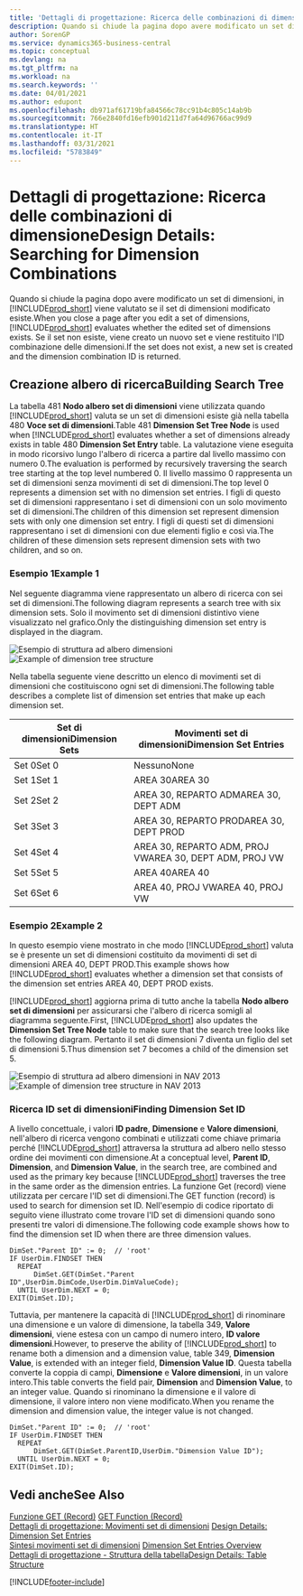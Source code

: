 ```yaml
---
title: 'Dettagli di progettazione: Ricerca delle combinazioni di dimensione | Microsoft Docs'
description: Quando si chiude la pagina dopo avere modificato un set di dimensioni, in Business Central viene valutato se il set di dimensioni modificato esiste. Se il set non esiste, viene creato un nuovo set e viene restituito l'ID combinazione delle dimensioni.
author: SorenGP
ms.service: dynamics365-business-central
ms.topic: conceptual
ms.devlang: na
ms.tgt_pltfrm: na
ms.workload: na
ms.search.keywords: ''
ms.date: 04/01/2021
ms.author: edupont
ms.openlocfilehash: db971af61719bfa84566c78cc91b4c805c14ab9b
ms.sourcegitcommit: 766e2840fd16efb901d211d7fa64d96766ac99d9
ms.translationtype: HT
ms.contentlocale: it-IT
ms.lasthandoff: 03/31/2021
ms.locfileid: "5783849"
---
```

# <a name="design-details-searching-for-dimension-combinations"></a><span data-ttu-id="f88f2-104">Dettagli di progettazione: Ricerca delle combinazioni di dimensione</span><span class="sxs-lookup"><span data-stu-id="f88f2-104">Design Details: Searching for Dimension Combinations</span></span>
<span data-ttu-id="f88f2-105">Quando si chiude la pagina dopo avere modificato un set di dimensioni, in [!INCLUDE[prod_short](includes/prod_short.md)] viene valutato se il set di dimensioni modificato esiste.</span><span class="sxs-lookup"><span data-stu-id="f88f2-105">When you close a page after you edit a set of dimensions, [!INCLUDE[prod_short](includes/prod_short.md)] evaluates whether the edited set of dimensions exists.</span></span> <span data-ttu-id="f88f2-106">Se il set non esiste, viene creato un nuovo set e viene restituito l'ID combinazione delle dimensioni.</span><span class="sxs-lookup"><span data-stu-id="f88f2-106">If the set does not exist, a new set is created and the dimension combination ID is returned.</span></span>  

## <a name="building-search-tree"></a><span data-ttu-id="f88f2-107">Creazione albero di ricerca</span><span class="sxs-lookup"><span data-stu-id="f88f2-107">Building Search Tree</span></span>  
 <span data-ttu-id="f88f2-108">La tabella 481 **Nodo albero set di dimensioni** viene utilizzata quando [!INCLUDE[prod_short](includes/prod_short.md)] valuta se un set di dimensioni esiste già nella tabella 480 **Voce set di dimensioni**.</span><span class="sxs-lookup"><span data-stu-id="f88f2-108">Table 481 **Dimension Set Tree Node** is used when [!INCLUDE[prod_short](includes/prod_short.md)] evaluates whether a set of dimensions already exists in table 480 **Dimension Set Entry** table.</span></span> <span data-ttu-id="f88f2-109">La valutazione viene eseguita in modo ricorsivo lungo l'albero di ricerca a partire dal livello massimo con numero 0.</span><span class="sxs-lookup"><span data-stu-id="f88f2-109">The evaluation is performed by recursively traversing the search tree starting at the top level numbered 0.</span></span> <span data-ttu-id="f88f2-110">Il livello massimo 0 rappresenta un set di dimensioni senza movimenti di set di dimensioni.</span><span class="sxs-lookup"><span data-stu-id="f88f2-110">The top level 0 represents a dimension set with no dimension set entries.</span></span> <span data-ttu-id="f88f2-111">I figli di questo set di dimensioni rappresentano i set di dimensioni con un solo movimento set di dimensioni.</span><span class="sxs-lookup"><span data-stu-id="f88f2-111">The children of this dimension set represent dimension sets with only one dimension set entry.</span></span> <span data-ttu-id="f88f2-112">I figli di questi set di dimensioni rappresentano i set di dimensioni con due elementi figlio e così via.</span><span class="sxs-lookup"><span data-stu-id="f88f2-112">The children of these dimension sets represent dimension sets with two children, and so on.</span></span>  

### <a name="example-1"></a><span data-ttu-id="f88f2-113">Esempio 1</span><span class="sxs-lookup"><span data-stu-id="f88f2-113">Example 1</span></span>  
 <span data-ttu-id="f88f2-114">Nel seguente diagramma viene rappresentato un albero di ricerca con sei set di dimensioni.</span><span class="sxs-lookup"><span data-stu-id="f88f2-114">The following diagram represents a search tree with six dimension sets.</span></span> <span data-ttu-id="f88f2-115">Solo il movimento set di dimensioni distintivo viene visualizzato nel grafico.</span><span class="sxs-lookup"><span data-stu-id="f88f2-115">Only the distinguishing dimension set entry is displayed in the diagram.</span></span>  

 <span data-ttu-id="f88f2-116">![Esempio di struttura ad albero dimensioni](media/nav2013_dimension_tree.png "Esempio di struttura ad albero dimensioni")</span><span class="sxs-lookup"><span data-stu-id="f88f2-116">![Example of dimension tree structure](media/nav2013_dimension_tree.png "Example of dimension tree structure")</span></span>  

 <span data-ttu-id="f88f2-117">Nella tabella seguente viene descritto un elenco di movimenti set di dimensioni che costituiscono ogni set di dimensioni.</span><span class="sxs-lookup"><span data-stu-id="f88f2-117">The following table describes a complete list of dimension set entries that make up each dimension set.</span></span>  

|<span data-ttu-id="f88f2-118">Set di dimensioni</span><span class="sxs-lookup"><span data-stu-id="f88f2-118">Dimension Sets</span></span>|<span data-ttu-id="f88f2-119">Movimenti set di dimensioni</span><span class="sxs-lookup"><span data-stu-id="f88f2-119">Dimension Set Entries</span></span>|  
|--------------------|---------------------------|  
|<span data-ttu-id="f88f2-120">Set 0</span><span class="sxs-lookup"><span data-stu-id="f88f2-120">Set 0</span></span>|<span data-ttu-id="f88f2-121">Nessuno</span><span class="sxs-lookup"><span data-stu-id="f88f2-121">None</span></span>|  
|<span data-ttu-id="f88f2-122">Set 1</span><span class="sxs-lookup"><span data-stu-id="f88f2-122">Set 1</span></span>|<span data-ttu-id="f88f2-123">AREA 30</span><span class="sxs-lookup"><span data-stu-id="f88f2-123">AREA 30</span></span>|  
|<span data-ttu-id="f88f2-124">Set 2</span><span class="sxs-lookup"><span data-stu-id="f88f2-124">Set 2</span></span>|<span data-ttu-id="f88f2-125">AREA 30, REPARTO ADM</span><span class="sxs-lookup"><span data-stu-id="f88f2-125">AREA 30, DEPT ADM</span></span>|  
|<span data-ttu-id="f88f2-126">Set 3</span><span class="sxs-lookup"><span data-stu-id="f88f2-126">Set 3</span></span>|<span data-ttu-id="f88f2-127">AREA 30, REPARTO PROD</span><span class="sxs-lookup"><span data-stu-id="f88f2-127">AREA 30, DEPT PROD</span></span>|  
|<span data-ttu-id="f88f2-128">Set 4</span><span class="sxs-lookup"><span data-stu-id="f88f2-128">Set 4</span></span>|<span data-ttu-id="f88f2-129">AREA 30, REPARTO ADM, PROJ VW</span><span class="sxs-lookup"><span data-stu-id="f88f2-129">AREA 30, DEPT ADM, PROJ VW</span></span>|  
|<span data-ttu-id="f88f2-130">Set 5</span><span class="sxs-lookup"><span data-stu-id="f88f2-130">Set 5</span></span>|<span data-ttu-id="f88f2-131">AREA 40</span><span class="sxs-lookup"><span data-stu-id="f88f2-131">AREA 40</span></span>|  
|<span data-ttu-id="f88f2-132">Set 6</span><span class="sxs-lookup"><span data-stu-id="f88f2-132">Set 6</span></span>|<span data-ttu-id="f88f2-133">AREA 40, PROJ VW</span><span class="sxs-lookup"><span data-stu-id="f88f2-133">AREA 40, PROJ VW</span></span>|  

### <a name="example-2"></a><span data-ttu-id="f88f2-134">Esempio 2</span><span class="sxs-lookup"><span data-stu-id="f88f2-134">Example 2</span></span>  
 <span data-ttu-id="f88f2-135">In questo esempio viene mostrato in che modo [!INCLUDE[prod_short](includes/prod_short.md)] valuta se è presente un set di dimensioni costituito da movimenti di set di dimensioni AREA 40, DEPT PROD.</span><span class="sxs-lookup"><span data-stu-id="f88f2-135">This example shows how [!INCLUDE[prod_short](includes/prod_short.md)] evaluates whether a dimension set that consists of the dimension set entries AREA 40, DEPT PROD exists.</span></span>  

 <span data-ttu-id="f88f2-136">[!INCLUDE[prod_short](includes/prod_short.md)] aggiorna prima di tutto anche la tabella **Nodo albero set di dimensioni** per assicurarsi che l'albero di ricerca somigli al diagramma seguente.</span><span class="sxs-lookup"><span data-stu-id="f88f2-136">First, [!INCLUDE[prod_short](includes/prod_short.md)] also updates the **Dimension Set Tree Node** table to make sure that the search tree looks like the following diagram.</span></span> <span data-ttu-id="f88f2-137">Pertanto il set di dimensioni 7 diventa un figlio del set di dimensioni 5.</span><span class="sxs-lookup"><span data-stu-id="f88f2-137">Thus dimension set 7 becomes a child of the dimension set 5.</span></span>  

 <span data-ttu-id="f88f2-138">![Esempio di struttura ad albero dimensioni in NAV 2013](media/nav2013_dimension_tree_example2.png "Esempio di struttura ad albero dimensioni in NAV 2013")</span><span class="sxs-lookup"><span data-stu-id="f88f2-138">![Example of dimension tree structure in NAV 2013](media/nav2013_dimension_tree_example2.png "Example of dimension tree structure in NAV 2013")</span></span>  

### <a name="finding-dimension-set-id"></a><span data-ttu-id="f88f2-139">Ricerca ID set di dimensioni</span><span class="sxs-lookup"><span data-stu-id="f88f2-139">Finding Dimension Set ID</span></span>  
 <span data-ttu-id="f88f2-140">A livello concettuale, i valori **ID padre**, **Dimensione** e **Valore dimensioni**, nell'albero di ricerca vengono combinati e utilizzati come chiave primaria perché [!INCLUDE[prod_short](includes/prod_short.md)] attraversa la struttura ad albero nello stesso ordine dei movimenti con dimensione.</span><span class="sxs-lookup"><span data-stu-id="f88f2-140">At a conceptual level, **Parent ID**, **Dimension**, and **Dimension Value**, in the search tree, are combined and used as the primary key because [!INCLUDE[prod_short](includes/prod_short.md)] traverses the tree in the same order as the dimension entries.</span></span> <span data-ttu-id="f88f2-141">La funzione Get (record) viene utilizzata per cercare l'ID set di dimensioni.</span><span class="sxs-lookup"><span data-stu-id="f88f2-141">The GET function (record) is used to search for dimension set ID.</span></span> <span data-ttu-id="f88f2-142">Nell'esempio di codice riportato di seguito viene illustrato come trovare l'ID set di dimensioni quando sono presenti tre valori di dimensione.</span><span class="sxs-lookup"><span data-stu-id="f88f2-142">The following code example shows how to find the dimension set ID when there are three dimension values.</span></span>  

```  
DimSet."Parent ID" := 0;  // 'root'  
IF UserDim.FINDSET THEN  
  REPEAT  
      DimSet.GET(DimSet."Parent ID",UserDim.DimCode,UserDim.DimValueCode);  
  UNTIL UserDim.NEXT = 0;  
EXIT(DimSet.ID);  

```  

<span data-ttu-id="f88f2-143">Tuttavia, per mantenere la capacità di [!INCLUDE[prod_short](includes/prod_short.md)] di rinominare una dimensione e un valore di dimensione, la tabella 349, **Valore dimensioni**, viene estesa con un campo di numero intero, **ID valore dimensioni**.</span><span class="sxs-lookup"><span data-stu-id="f88f2-143">However, to preserve the ability of [!INCLUDE[prod_short](includes/prod_short.md)] to rename both a dimension and a dimension value, table 349, **Dimension Value**, is extended with an integer field, **Dimension Value ID**.</span></span> <span data-ttu-id="f88f2-144">Questa tabella converte la coppia di campi, **Dimensione** e **Valore dimensioni**, in un valore intero.</span><span class="sxs-lookup"><span data-stu-id="f88f2-144">This table converts the field pair, **Dimension** and **Dimension Value**, to an integer value.</span></span> <span data-ttu-id="f88f2-145">Quando si rinominano la dimensione e il valore di dimensione, il valore intero non viene modificato.</span><span class="sxs-lookup"><span data-stu-id="f88f2-145">When you rename the dimension and dimension value, the integer value is not changed.</span></span>  

```  
DimSet."Parent ID" := 0;  // 'root'  
IF UserDim.FINDSET THEN  
  REPEAT  
      DimSet.GET(DimSet.ParentID,UserDim."Dimension Value ID");  
  UNTIL UserDim.NEXT = 0;  
EXIT(DimSet.ID);  

```  

## <a name="see-also"></a><span data-ttu-id="f88f2-146">Vedi anche</span><span class="sxs-lookup"><span data-stu-id="f88f2-146">See Also</span></span>

 <span data-ttu-id="f88f2-147">[Funzione GET (Record)](/dynamics-nav/GET-Function--Record-)  </span><span class="sxs-lookup"><span data-stu-id="f88f2-147">[GET Function (Record)](/dynamics-nav/GET-Function--Record-)  </span></span>  
 <span data-ttu-id="f88f2-148">[Dettagli di progettazione: Movimenti set di dimensioni](design-details-dimension-set-entries.md) </span><span class="sxs-lookup"><span data-stu-id="f88f2-148">[Design Details: Dimension Set Entries](design-details-dimension-set-entries.md) </span></span>  
 <span data-ttu-id="f88f2-149">[Sintesi movimenti set di dimensioni](design-details-dimension-set-entries-overview.md) </span><span class="sxs-lookup"><span data-stu-id="f88f2-149">[Dimension Set Entries Overview](design-details-dimension-set-entries-overview.md) </span></span>  
 [<span data-ttu-id="f88f2-150">Dettagli di progettazione - Struttura della tabella</span><span class="sxs-lookup"><span data-stu-id="f88f2-150">Design Details: Table Structure</span></span>](design-details-table-structure.md)   
 


[!INCLUDE[footer-include](includes/footer-banner.md)]
